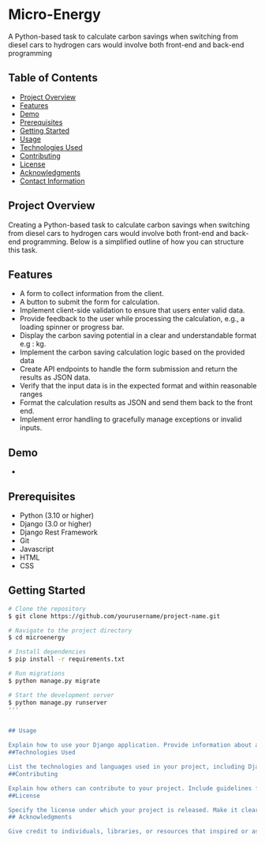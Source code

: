 # Micro-Energy
A Python-based task to calculate carbon savings when switching from diesel cars to hydrogen cars would involve both front-end and back-end programming

## Table of Contents

- [Project Overview](#project-overview)
- [Features](#features)
- [Demo](#demo)
- [Prerequisites](#prerequisites)
- [Getting Started](#getting-started)
- [Usage](#usage)
- [Technologies Used](#technologies-used)
- [Contributing](#contributing)
- [License](#license)
- [Acknowledgments](#acknowledgments)
- [Contact Information](#contact-information)

## Project Overview
Creating a Python-based task to calculate carbon savings when switching from diesel cars to hydrogen
cars would involve both front-end and back-end programming. Below is a simplified outline of how you
can structure this task.

## Features
-  A form to collect information from the client.
-  A button to submit the form for calculation.
-  Implement client-side validation to ensure that users enter valid data.
-  Provide feedback to the user while processing the calculation, e.g., a loading spinner or progress bar.
-  Display the carbon saving potential in a clear and understandable format e.g : kg.
-  Implement the carbon saving calculation logic based on the provided data
-  Create API endpoints to handle the form submission and return the results as JSON data.
-  Verify that the input data is in the expected format and within reasonable ranges
-  Format the calculation results as JSON and send them back to the front end.
-  Implement error handling to gracefully manage exceptions or invalid inputs.

## Demo
-

## Prerequisites
- Python (3.10 or higher)
- Django (3.0 or higher)
- Django Rest Framework
- Git
- Javascript
- HTML
- CSS

## Getting Started
```bash
# Clone the repository
$ git clone https://github.com/yourusername/project-name.git

# Navigate to the project directory
$ cd microenergy

# Install dependencies
$ pip install -r requirements.txt

# Run migrations
$ python manage.py migrate

# Start the development server
$ python manage.py runserver
'''


## Usage

Explain how to use your Django application. Provide information about accessing the web interface, any user roles or permissions, and how to interact with the project.
##Technologies Used

List the technologies and languages used in your project, including Django, HTML, CSS, and JavaScript. You can also mention any notable libraries or frameworks.
##Contributing

Explain how others can contribute to your project. Include guidelines for reporting issues, suggesting enhancements, and making code contributions. Mention your code of conduct, if you have one.
##License

Specify the license under which your project is released. Make it clear how others can use your code legally.
## Acknowledgments

Give credit to individuals, libraries, or resources that inspired or assisted in the development of your project.
